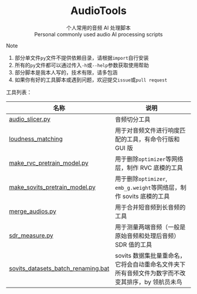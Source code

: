 <div align="center">

# AudioTools

个人常用的音频 AI 处理脚本\
Personal commonly used audio AI processing scripts

</div>

> [!NOTE]
>
> 1. 部分单文件`py`文件不提供依赖目录，请根据`import`自行安装
> 2. 所有的`py`文件都可以通过传入`-h`或`--help`参数获取使用帮助
> 3. 部分脚本是我本人写的，技术有限，请多包涵
> 4. 如果你有好的工具脚本或遇到问题，欢迎提交`issue`或`pull request`

工具列表：

| 名称                                                                       | 说明                                                                                             |
| -------------------------------------------------------------------------- | ------------------------------------------------------------------------------------------------ |
| [audio_slicer.py](./audio_slicer.py)                                       | 音频切分工具                                                                                     |
| [loudness_matching](./loudness_matching/)                                  | 用于对音频文件进行响度匹配的工具，有命令行版和 GUI 版                                            |
| [make_rvc_pretrain_model.py](./make_rvc_pretrain_model.py)                 | 用于删除`optimizer`等网络层，制作 RVC 底模的工具                                                 |
| [make_sovits_pretrain_model.py](./make_sovits_pretrain_model.py)           | 用于删除`optimizer`, `emb_g.weight`等网络层，制作 sovits 底模的工具                              |
| [merge_audios.py](./merge_audios.py)                                       | 用于合并短音频到长音频的工具                                                                     |
| [sdr_measure.py](./sdr_measure.py)                                         | 用于测量两端音频（一般是原始音频和处理后音频）SDR 值的工具                                       |
| [sovits_datasets_batch_renaming.bat](./sovits_datasets_batch_renaming.bat) | sovits 数据集批量重命名，它将会自动重命名文件夹下所有音频文件为数字而不改变其排序，by 领航员未鸟 |
